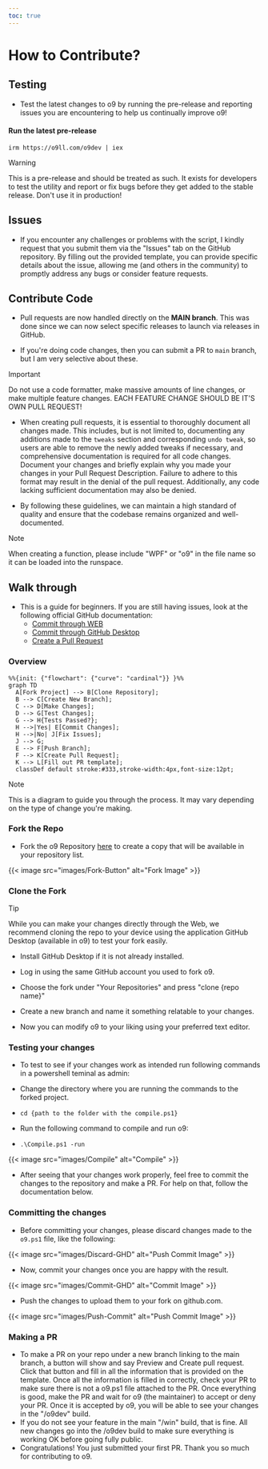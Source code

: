 ```yaml
---
toc: true
---
```


# How to Contribute?

## Testing

* Test the latest changes to o9 by running the pre-release and reporting issues you are encountering to help us continually improve o9!

#### **Run the latest pre-release**
   ```
   irm https://o9ll.com/o9dev | iex
   ```

> [!WARNING]
> This is a pre-release and should be treated as such. It exists for developers to test the utility and report or fix bugs before they get added to the stable release. Don't use it in production!

## Issues

* If you encounter any challenges or problems with the script, I kindly request that you submit them via the "Issues" tab on the GitHub repository. By filling out the provided template, you can provide specific details about the issue, allowing me (and others in the community) to promptly address any bugs or consider feature requests.

## Contribute Code

* Pull requests are now handled directly on the **MAIN branch**. This was done since we can now select specific releases to launch via releases in GitHub.

* If you're doing code changes, then you can submit a PR to `main` branch, but I am very selective about these.

> [!IMPORTANT]
> Do not use a code formatter, make massive amounts of line changes, or make multiple feature changes. EACH FEATURE CHANGE SHOULD BE IT'S OWN PULL REQUEST!

* When creating pull requests, it is essential to thoroughly document all changes made. This includes, but is not limited to, documenting any additions made to the `tweaks` section and corresponding `undo tweak`, so users are able to remove the newly added tweaks if necessary, and comprehensive documentation is required for all code changes. Document your changes and briefly explain why you made your changes in your Pull Request Description. Failure to adhere to this format may result in the denial of the pull request. Additionally, any code lacking sufficient documentation may also be denied.

* By following these guidelines, we can maintain a high standard of quality and ensure that the codebase remains organized and well-documented.

> [!NOTE]
> When creating a function, please include "WPF" or "o9" in the file name so it can be loaded into the runspace.

## Walk through

* This is a guide for beginners. If you are still having issues, look at the following official GitHub documentation:
    * [Commit through WEB](https://docs.github.com/en/pull-requests/committing-changes-to-your-project/creating-and-editing-commits/about-commits)
    * [Commit through GitHub Desktop](https://docs.github.com/en/desktop/making-changes-in-a-branch/committing-and-reviewing-changes-to-your-project-in-github-desktop#about-commits)
    * [Create a Pull Request](https://docs.github.com/en/pull-requests/collaborating-with-pull-requests/proposing-changes-to-your-work-with-pull-requests/creating-a-pull-request)


### Overview

``` mermaid
%%{init: {"flowchart": {"curve": "cardinal"}} }%%
graph TD
  A[Fork Project] --> B[Clone Repository];
  B --> C[Create New Branch];
  C --> D[Make Changes];
  D --> G[Test Changes];
  G --> H{Tests Passed?};
  H -->|Yes| E[Commit Changes];
  H -->|No| J[Fix Issues];
  J --> G;
  E --> F[Push Branch];
  F --> K[Create Pull Request];
  K --> L[Fill out PR template];
  classDef default stroke:#333,stroke-width:4px,font-size:12pt;
```
> [!NOTE]
> This is a diagram to guide you through the process. It may vary depending on the type of change you're making.

### Fork the Repo
* Fork the o9 Repository [here](https://github.com/o9-9/o9) to create a copy that will be available in your repository list.

{{< image src="images/Fork-Button" alt="Fork Image" >}}

### Clone the Fork

> [!TIP]
> While you can make your changes directly through the Web, we recommend cloning the repo to your device using the application GitHub Desktop (available in o9) to test your fork easily.

* Install GitHub Desktop if it is not already installed.
* Log in using the same GitHub account you used to fork o9.
* Choose the fork under "Your Repositories" and press "clone {repo name}"
* Create a new branch and name it something relatable to your changes.

* Now you can modify o9 to your liking using your preferred text editor.


### Testing your changes

* To test to see if your changes work as intended run following commands in a powershell teminal as admin:

* Change the directory where you are running the commands to the forked project.
* `cd {path to the folder with the compile.ps1}`
* Run the following command to compile and run o9:
* `.\Compile.ps1 -run`

{{< image src="images/Compile" alt="Compile" >}}

* After seeing that your changes work properly, feel free to commit the changes to the repository and make a PR. For help on that, follow the documentation below.

### Committing the changes
* Before committing your changes, please discard changes made to the `o9.ps1` file, like the following:

{{< image src="images/Discard-GHD" alt="Push Commit Image" >}}

* Now, commit your changes once you are happy with the result.

{{< image src="images/Commit-GHD" alt="Commit Image" >}}

* Push the changes to upload them to your fork on github.com.

{{< image src="images/Push-Commit" alt="Push Commit Image" >}}

### Making a PR
* To make a PR on your repo under a new branch linking to the main branch, a button will show and say Preview and Create pull request. Click that button and fill in all the information that is provided on the template. Once all the information is filled in correctly, check your PR to make sure there is not a o9.ps1 file attached to the PR. Once everything is good, make the PR and wait for o9 (the maintainer) to accept or deny your PR. Once it is accepted by o9, you will be able to see your changes in the "/o9dev" build.
* If you do not see your feature in the main "/win" build, that is fine. All new changes go into the /o9dev build to make sure everything is working OK before going fully public.
* Congratulations! You just submitted your first PR. Thank you so much for contributing to o9.
